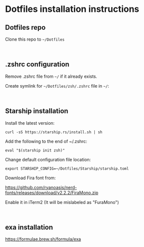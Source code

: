 # Dotfiles installation instructions

## Dotfiles repo

Clone this repo to `~/Dotfiles`

&ensp;

## .zshrc configuration
Remove .zshrc file from `~/` if it already exists.

Create symlink for `~/Dotfiles/zsh/.zshrc` file in `~/`:


&ensp;

## Starship installation

Install the latest version:

`curl -sS https://starship.rs/install.sh | sh`

Add the following to the end of ~/.zshrc:

`eval "$(starship init zsh)"`

Change default configuration file location:

`export STARSHIP_CONFIG=~/Dotfiles/Starship/starship.toml`

Download Fira font from:

https://github.com/ryanoasis/nerd-fonts/releases/download/v2.2.2/FiraMono.zip

Enable it in iTerm2 (It will be mislabeled as "FuraMono")

&ensp;

## exa installation

https://formulae.brew.sh/formula/exa

&ensp;
